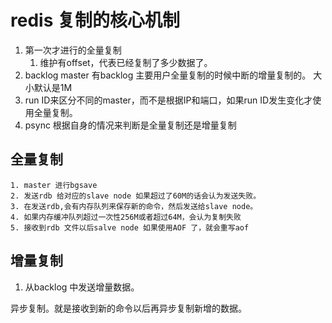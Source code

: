 # redis 复制的核心机制

1. 第一次才进行的全量复制
   1. 维护有offset，代表已经复制了多少数据了。 
2. backlog master 有backlog 主要用户全量复制的时候中断的增量复制的。 大小默认是1M
3. run ID来区分不同的master，而不是根据IP和端口，如果run ID发生变化才使用全量复制。
4. psync 根据自身的情况来判断是全量复制还是增量复制



## 全量复制

	1. master 进行bgsave 
 	2. 发送rdb 给对应的slave node 如果超过了60M的话会认为发送失败。
 	3. 在发送rdb,会有内存队列来保存新的命令，然后发送给slave node。
 	4. 如果内存缓冲队列超过一次性256M或者超过64M，会认为复制失败
 	5. 接收到rdb 文件以后salve node 如果使用AOF 了，就会重写aof



## 增量复制

1. 从backlog 中发送增量数据。 

异步复制。就是接收到新的命令以后再异步复制新增的数据。 